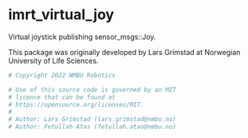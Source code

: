 # imrt_virtual_joy

Virtual joystick publishing sensor_msgs::Joy. 

This package was originally developed by Lars Grimstad at Norwegian University of Life Sciences.

```bash
# Copyright 2022 NMBU Robotics

# Use of this source code is governed by an MIT
# license that can be found at
# https://opensource.org/licenses/MIT.
#
# Author: Lars Grimstad (lars.grimstad@nmbu.no)
# Author: Fetullah Atas (fetullah.atas@nmbu.no)
```